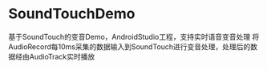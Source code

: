 # SoundTouchDemo
基于SoundTouch的变音Demo，AndroidStudio工程，支持实时语音变音处理
将AudioRecord每10ms采集的数据输入到SoundTouch进行变音处理，处理后的数据经由AudioTrack实时播放
